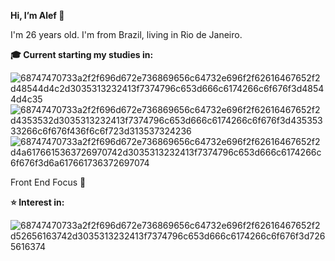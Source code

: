 **Hi, I’m Alef 👋**

I'm 26 years old. I'm from Brazil, living in Rio de Janeiro.

**🎓 Current starting my studies in:**

![68747470733a2f2f696d672e736869656c64732e696f2f62616467652f2d48544d4c2d3035313232413f7374796c653d666c6174266c6f676f3d48544d4c35](https://user-images.githubusercontent.com/109194445/178646277-f74b4f4d-e0c8-4c2c-8200-c02053cdf9a6.svg)
![68747470733a2f2f696d672e736869656c64732e696f2f62616467652f2d4353532d3035313232413f7374796c653d666c6174266c6f676f3d43535333266c6f676f436f6c6f723d313537324236](https://user-images.githubusercontent.com/109194445/178646293-b6c33946-a34a-4edc-8ff6-276e04ebfbef.svg)
![68747470733a2f2f696d672e736869656c64732e696f2f62616467652f2d4a6176615363726970742d3035313232413f7374796c653d666c6174266c6f676f3d6a617661736372697074](https://user-images.githubusercontent.com/109194445/178646300-07741dcd-7f0c-4ebe-987d-e024c66bfdee.svg)


Front End Focus 🌟

**⭐ Interest in:**

![68747470733a2f2f696d672e736869656c64732e696f2f62616467652f2d52656163742d3035313232413f7374796c653d666c6174266c6f676f3d7265616374](https://user-images.githubusercontent.com/109194445/178646116-7e574a4d-49b2-4ccb-aaab-a0e6e59937cd.svg)











<!---
AlefWarchon/AlefWarchon is a ✨ special ✨ repository because its `README.md` (this file) appears on your GitHub profile.
You can click the Preview link to take a look at your changes.
--->
